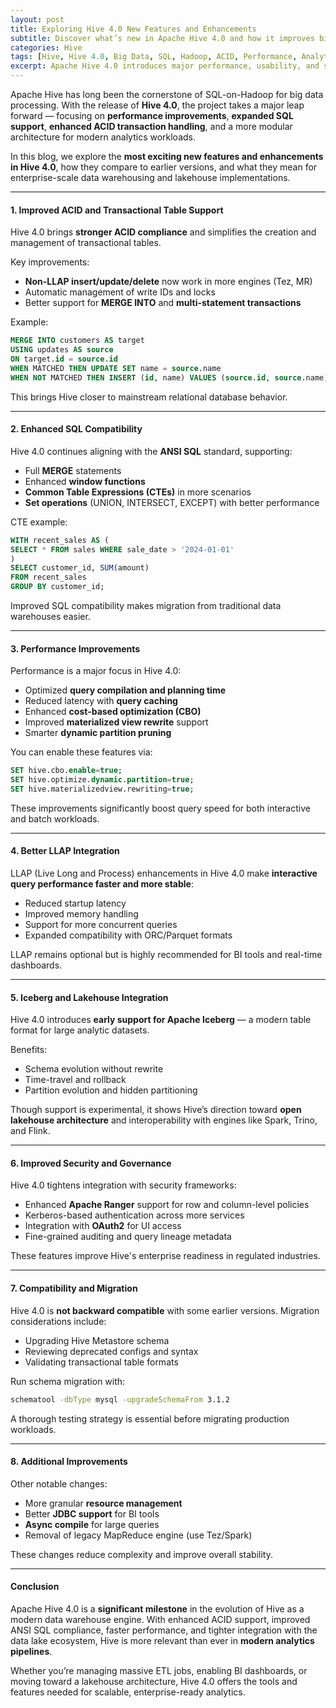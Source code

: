 ```yaml
---
layout: post
title: Exploring Hive 4.0 New Features and Enhancements
subtitle: Discover what’s new in Apache Hive 4.0 and how it improves big data analytics
categories: Hive
tags: [Hive, Hive 4.0, Big Data, SQL, Hadoop, ACID, Performance, Analytics]
excerpt: Apache Hive 4.0 introduces major performance, usability, and security enhancements. This blog explores the key new features, improvements in ACID support, SQL compliance, and query performance.
---
```

Apache Hive has long been the cornerstone of SQL-on-Hadoop for big data processing. With the release of **Hive 4.0**, the project takes a major leap forward — focusing on **performance improvements**, **expanded SQL support**, **enhanced ACID transaction handling**, and a more modular architecture for modern analytics workloads.

In this blog, we explore the **most exciting new features and enhancements in Hive 4.0**, how they compare to earlier versions, and what they mean for enterprise-scale data warehousing and lakehouse implementations.

---

#### 1. Improved ACID and Transactional Table Support

Hive 4.0 brings **stronger ACID compliance** and simplifies the creation and management of transactional tables.

Key improvements:
- **Non-LLAP insert/update/delete** now work in more engines (Tez, MR)
- Automatic management of write IDs and locks
- Better support for **MERGE INTO** and **multi-statement transactions**

Example:

```sql
MERGE INTO customers AS target
USING updates AS source
ON target.id = source.id
WHEN MATCHED THEN UPDATE SET name = source.name
WHEN NOT MATCHED THEN INSERT (id, name) VALUES (source.id, source.name);
```

This brings Hive closer to mainstream relational database behavior.

---

#### 2. Enhanced SQL Compatibility

Hive 4.0 continues aligning with the **ANSI SQL** standard, supporting:

- Full **MERGE** statements
- Enhanced **window functions**
- **Common Table Expressions (CTEs)** in more scenarios
- **Set operations** (UNION, INTERSECT, EXCEPT) with better performance

CTE example:

```sql
WITH recent_sales AS (
SELECT * FROM sales WHERE sale_date > '2024-01-01'
)
SELECT customer_id, SUM(amount)
FROM recent_sales
GROUP BY customer_id;
```

Improved SQL compatibility makes migration from traditional data warehouses easier.

---

#### 3. Performance Improvements

Performance is a major focus in Hive 4.0:

- Optimized **query compilation and planning time**
- Reduced latency with **query caching**
- Enhanced **cost-based optimization (CBO)**
- Improved **materialized view rewrite** support
- Smarter **dynamic partition pruning**

You can enable these features via:

```sql
SET hive.cbo.enable=true;
SET hive.optimize.dynamic.partition=true;
SET hive.materializedview.rewriting=true;
```

These improvements significantly boost query speed for both interactive and batch workloads.

---

#### 4. Better LLAP Integration

LLAP (Live Long and Process) enhancements in Hive 4.0 make **interactive query performance faster and more stable**:

- Reduced startup latency
- Improved memory handling
- Support for more concurrent queries
- Expanded compatibility with ORC/Parquet formats

LLAP remains optional but is highly recommended for BI tools and real-time dashboards.

---

#### 5. Iceberg and Lakehouse Integration

Hive 4.0 introduces **early support for Apache Iceberg** — a modern table format for large analytic datasets.

Benefits:
- Schema evolution without rewrite
- Time-travel and rollback
- Partition evolution and hidden partitioning

Though support is experimental, it shows Hive’s direction toward **open lakehouse architecture** and interoperability with engines like Spark, Trino, and Flink.

---

#### 6. Improved Security and Governance

Hive 4.0 tightens integration with security frameworks:

- Enhanced **Apache Ranger** support for row and column-level policies
- Kerberos-based authentication across more services
- Integration with **OAuth2** for UI access
- Fine-grained auditing and query lineage metadata

These features improve Hive's enterprise readiness in regulated industries.

---

#### 7. Compatibility and Migration

Hive 4.0 is **not backward compatible** with some earlier versions. Migration considerations include:

- Upgrading Hive Metastore schema
- Reviewing deprecated configs and syntax
- Validating transactional table formats

Run schema migration with:

```bash
schematool -dbType mysql -upgradeSchemaFrom 3.1.2
```

A thorough testing strategy is essential before migrating production workloads.

---

#### 8. Additional Improvements

Other notable changes:
- More granular **resource management**
- Better **JDBC support** for BI tools
- **Async compile** for large queries
- Removal of legacy MapReduce engine (use Tez/Spark)

These changes reduce complexity and improve overall stability.

---

#### Conclusion

Apache Hive 4.0 is a **significant milestone** in the evolution of Hive as a modern data warehouse engine. With enhanced ACID support, improved ANSI SQL compliance, faster performance, and tighter integration with the data lake ecosystem, Hive is more relevant than ever in **modern analytics pipelines**.

Whether you’re managing massive ETL jobs, enabling BI dashboards, or moving toward a lakehouse architecture, Hive 4.0 offers the tools and features needed for scalable, enterprise-ready analytics.
